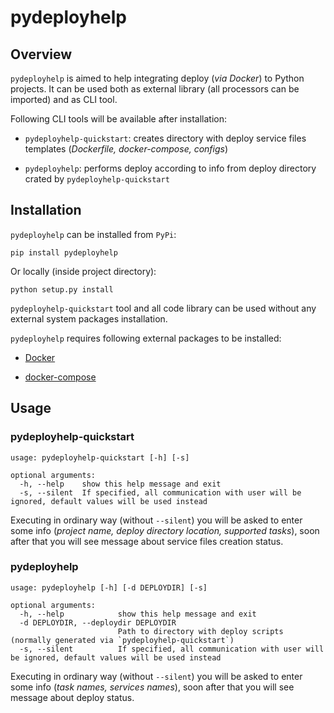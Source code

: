 # pydeployhelp

## Overview

`pydeployhelp` is aimed to help integrating deploy (*via Docker*) to Python projects. It can be used both as
external library (all processors can be imported) and as CLI tool.

Following CLI tools will be available after installation:

- `pydeployhelp-quickstart`: creates directory with deploy service files templates (*Dockerfile, docker-compose, configs*)

- `pydeployhelp`: performs deploy according to info from deploy directory crated by `pydeployhelp-quickstart`

## Installation

`pydeployhelp` can be installed from `PyPi`:

```properties
pip install pydeployhelp
```

Or locally (inside project directory):

```properties
python setup.py install
```

`pydeployhelp-quickstart` tool and all code library can be used without any external system packages installation.

`pydeployhelp` requires following external packages to be installed:

- [Docker](https://docs.docker.com/)

- [docker-compose](https://docs.docker.com/compose/)

## Usage

### pydeployhelp-quickstart

```text
usage: pydeployhelp-quickstart [-h] [-s]

optional arguments:
  -h, --help    show this help message and exit
  -s, --silent  If specified, all communication with user will be ignored, default values will be used instead
```

Executing in ordinary way (without `--silent`) you will be asked to enter some info
(*project name, deploy directory location, supported tasks*),
soon after that you will see message about service files creation status.

### pydeployhelp

```text
usage: pydeployhelp [-h] [-d DEPLOYDIR] [-s]

optional arguments:
  -h, --help            show this help message and exit
  -d DEPLOYDIR, --deploydir DEPLOYDIR
                        Path to directory with deploy scripts (normally generated via `pydeployhelp-quickstart`)
  -s, --silent          If specified, all communication with user will be ignored, default values will be used instead
```

Executing in ordinary way (without `--silent`) you will be asked to enter some info
(*task names, services names*),
soon after that you will see message about deploy status.
